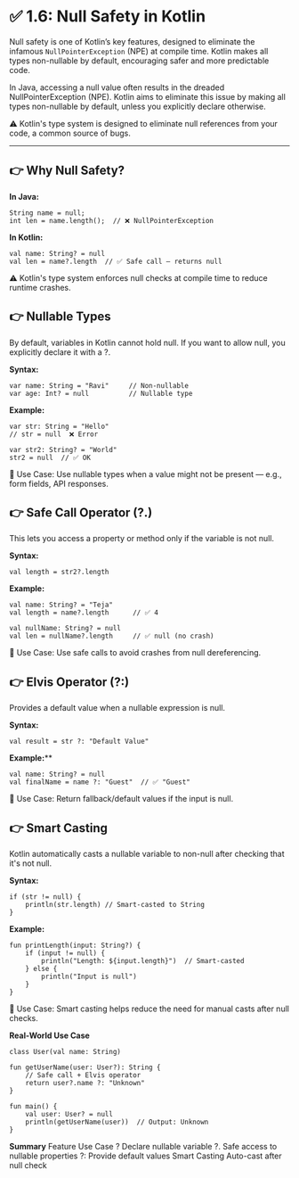# ✅ 1.6: Null Safety in Kotlin

Null safety is one of Kotlin’s key features, designed to eliminate the infamous `NullPointerException` (NPE) at compile time. Kotlin makes all types non-nullable by default, encouraging safer and more predictable code.

In Java, accessing a null value often results in the dreaded NullPointerException (NPE). Kotlin aims to eliminate this issue by making all types non-nullable by default, unless you explicitly declare otherwise.

⚠️ Kotlin's type system is designed to eliminate null references from your code, a common source of bugs.

---


## 👉 Why Null Safety?

**In Java:**

```
String name = null;
int len = name.length();  // ❌ NullPointerException
```
**In Kotlin:**
```
val name: String? = null
val len = name?.length  // ✅ Safe call — returns null
```
⚠️ Kotlin's type system enforces null checks at compile time to reduce runtime crashes.


## 👉 Nullable Types
By default, variables in Kotlin cannot hold null. If you want to allow null, you explicitly declare it with a ?.

**Syntax:**
```
var name: String = "Ravi"     // Non-nullable
var age: Int? = null          // Nullable type
```
**Example:**
```
var str: String = "Hello"
// str = null  ❌ Error

var str2: String? = "World"
str2 = null  // ✅ OK
```
📌 Use Case: Use nullable types when a value might not be present — e.g., form fields, API responses.

## 👉 Safe Call Operator (?.)

This lets you access a property or method only if the variable is not null.

**Syntax:**
```
val length = str2?.length
```
**Example:**
```
val name: String? = "Teja"
val length = name?.length      // ✅ 4

val nullName: String? = null
val len = nullName?.length     // ✅ null (no crash)
```
📌 Use Case: Use safe calls to avoid crashes from null dereferencing.


## 👉 Elvis Operator (?:)

Provides a default value when a nullable expression is null.

**Syntax:**
```
val result = str ?: "Default Value"
```
**Example:****
```
val name: String? = null
val finalName = name ?: "Guest"  // ✅ "Guest"
```
📌 Use Case: Return fallback/default values if the input is null.


## 👉 Smart Casting

Kotlin automatically casts a nullable variable to non-null after checking that it's not null.

**Syntax:**
```
if (str != null) {
    println(str.length) // Smart-casted to String
}
```
**Example:**
```
fun printLength(input: String?) {
    if (input != null) {
        println("Length: ${input.length}")  // Smart-casted
    } else {
        println("Input is null")
    }
}
```
📌 Use Case: Smart casting helps reduce the need for manual casts after null checks.


**Real-World Use Case**
```
class User(val name: String)

fun getUserName(user: User?): String {
    // Safe call + Elvis operator
    return user?.name ?: "Unknown"
}

fun main() {
    val user: User? = null
    println(getUserName(user))  // Output: Unknown
}
```
**Summary**
Feature	Use Case
?	Declare nullable variable
?.	Safe access to nullable properties
?:	Provide default values
Smart Casting	Auto-cast after null check

